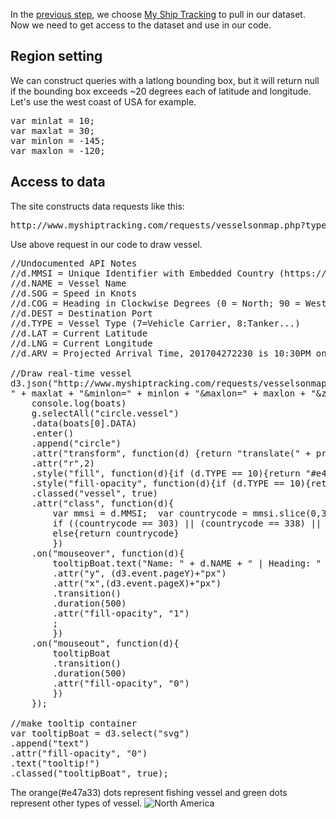 In the [previous step](Choose_data.md), we choose [My Ship Tracking](http://www.myshiptracking.com/) to pull in our dataset. Now we need to get access to the dataset and use in our code.

## Region setting
We can construct queries with a latlong bounding box, but it will return null if the bounding box exceeds ~20 degrees each of latitude and longitude. Let's use the west coast of USA for example.
<pre>
var minlat = 10;
var maxlat = 30;
var minlon = -145;
var maxlon = -120;
</pre>


## Access to data
The site constructs data requests like this:
<pre>
http://www.myshiptracking.com/requests/vesselsonmap.php?type=json&minlat=10&maxlat=30&minlon=-145&maxlon=-125&zoom=7
</pre>

Use above request in our code to draw vessel.
<pre>
//Undocumented API Notes
//d.MMSI = Unique Identifier with Embedded Country (https://help.marinetraffic.com/hc/en-us/articles/205220087-Which-way-is-information-on-a-vessel-s-flag-found-)
//d.NAME = Vessel Name
//d.SOG = Speed in Knots
//d.COG = Heading in Clockwise Degrees (0 = North; 90 = West...)
//d.DEST = Destination Port
//d.TYPE = Vessel Type (7=Vehicle Carrier, 8:Tanker...)
//d.LAT = Current Latitude
//d.LNG = Current Longitude
//d.ARV = Projected Arrival Time, 201704272230 is 10:30PM on April 27, 2017 GMT

//Draw real-time vessel
d3.json("http://www.myshiptracking.com/requests/vesselsonmap.php?type=json&minlat=" + minlat + "&maxlat=
" + maxlat + "&minlon=" + minlon + "&maxlon=" + maxlon + "&zoom=7", function(err, boats){
	console.log(boats)
	g.selectAll("circle.vessel")
	.data(boats[0].DATA)
	.enter()
	.append("circle")
	.attr("transform", function(d) {return "translate(" + projection([d.LNG, d.LAT]) + ")";})
	.attr("r",2)
	.style("fill", function(d){if (d.TYPE == 10){return "#e47a33"} else {return "#018771"}})
	.style("fill-opacity", function(d){if (d.TYPE == 10){return "0.15"} else {return ".05"}})
	.classed("vessel", true)
	.attr("class", function(d){
		var mmsi = d.MMSI;  var countrycode = mmsi.slice(0,3);
		if ((countrycode == 303) || (countrycode == 338) || (countrycode >= 366 && countrycode <= 369)) {return "USA" }
		else{return countrycode}
		})
	.on("mouseover", function(d){
		tooltipBoat.text("Name: " + d.NAME + " | Heading: " + d.DEST + "| MMSI: " + d.MMSI)
		.attr("y", (d3.event.pageY)+"px")
		.attr("x",(d3.event.pageX)+"px")
		.transition()
		.duration(500)
		.attr("fill-opacity", "1")
		;
		})
	.on("mouseout", function(d){
		tooltipBoat
		.transition()
		.duration(500)
		.attr("fill-opacity", "0")
		})
	});

//make tooltip container
var tooltipBoat = d3.select("svg")
.append("text")
.attr("fill-opacity", "0")
.text("tooltip!")
.classed("tooltipBoat", true);
</pre>

The orange(#e47a33) dots represent fishing vessel and green dots represent other types of vessel.
![North America](http://i.imgur.com/zlOYGiz.png)
